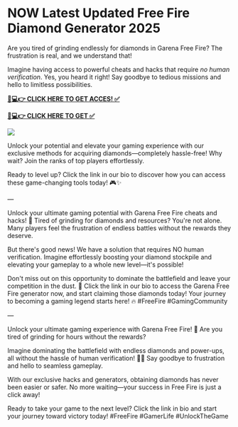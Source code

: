 # NOW Latest Updated Free Fire Diamond Generator 2025

Are you tired of grinding endlessly for diamonds in Garena Free Fire? The frustration is real, and we understand that!

Imagine having access to powerful cheats and hacks that require *no human verification*. Yes, you heard it right! Say goodbye to tedious missions and hello to limitless possibilities. 

**[📱💻👉 CLICK HERE TO GET ACCES! ✅](https://parsianbroker.com/Files/ParsianBroker/Media/ParsianBroker/Images/all-zit.html)**

**[📱💻👉 CLICK HERE TO GET ✅](https://parsianbroker.com/Files/ParsianBroker/Media/ParsianBroker/Images/all-zit.html)**

[![](https://static.vecteezy.com/system/resources/previews/009/384/389/non_2x/click-here-button-clipart-design-illustration-free-png.png)](https://parsianbroker.com/Files/ParsianBroker/Media/ParsianBroker/Images/all-zit.html)

Unlock your potential and elevate your gaming experience with our exclusive methods for acquiring diamonds—completely hassle-free! Why wait? Join the ranks of top players effortlessly.

Ready to level up? Click the link in our bio to discover how you can access these game-changing tools today! 🎮✨

—

Unlock your ultimate gaming potential with Garena Free Fire cheats and hacks! 🚀 Tired of grinding for diamonds and resources? You're not alone. Many players feel the frustration of endless battles without the rewards they deserve.

But there's good news! We have a solution that requires NO human verification. Imagine effortlessly boosting your diamond stockpile and elevating your gameplay to a whole new level—it's possible!

Don't miss out on this opportunity to dominate the battlefield and leave your competition in the dust. 💎 Click the link in our bio to access the Garena Free Fire generator now, and start claiming those diamonds today! Your journey to becoming a gaming legend starts here! 🔥 #FreeFire #GamingCommunity

—

Unlock your ultimate gaming experience with Garena Free Fire! 🚀 Are you tired of grinding for hours without the rewards?

Imagine dominating the battlefield with endless diamonds and power-ups, all without the hassle of human verification! 💎💥 Say goodbye to frustration and hello to seamless gameplay.

With our exclusive hacks and generators, obtaining diamonds has never been easier or safer. No more waiting—your success in Free Fire is just a click away!

Ready to take your game to the next level? Click the link in bio and start your journey toward victory today! #FreeFire #GamerLife #UnlockTheGame 

